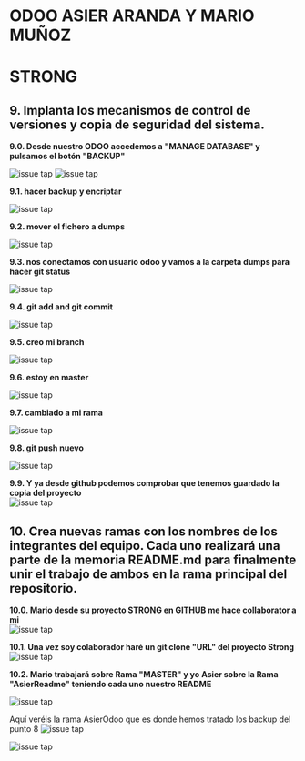 # ODOO ASIER ARANDA Y MARIO MUÑOZ

# **STRONG**


## **9. Implanta los mecanismos de control de versiones y copia de seguridad del sistema.**

**9.0. Desde nuestro ODOO accedemos a "MANAGE DATABASE" y pulsamos el botón "BACKUP"**

![issue tap](img/CREAR_REPOSITORIO/9_0_0.png)
![issue tap](img/CREAR_REPOSITORIO/9_0_1.png)

**9.1. hacer backup y encriptar**

![issue tap](img/CREAR_REPOSITORIO/9_1.png)

**9.2. mover el fichero a dumps**

![issue tap](img/CREAR_REPOSITORIO/9_2.png)

**9.3. nos conectamos con usuario odoo y vamos a la carpeta dumps para hacer git status**

![issue tap](img/CREAR_REPOSITORIO/9_3.png)

**9.4. git add and git commit**

![issue tap](img/CREAR_REPOSITORIO/9_4.png)

**9.5. creo mi branch**

![issue tap](img/CREAR_REPOSITORIO/9_5.png)


**9.6. estoy en master**  

![issue tap](img/CREAR_REPOSITORIO/9_6.png)

**9.7.  cambiado a mi rama**

![issue tap](img/CREAR_REPOSITORIO/9_7.png)

**9.8.  git push nuevo**

![issue tap](img/CREAR_REPOSITORIO/9_8.png)

**9.9.  Y ya desde github podemos comprobar que tenemos guardado la copia del proyecto**    
![issue tap](img/CREAR_REPOSITORIO/9_9.png)

## **10. Crea nuevas ramas con los nombres de los integrantes del equipo. Cada uno realizará una parte de la memoria README.md para finalmente unir el trabajo de ambos en la rama principal del repositorio.**


**10.0. Mario desde su proyecto STRONG en GITHUB me hace collaborator a mi**    
![issue tap](img/CREAR_REPOSITORIO/1_0_0.PNG)

**10.1. Una vez soy colaborador haré un git clone "URL" del proyecto Strong**    
![issue tap](img/CREAR_REPOSITORIO/1_0_1.png)

**10.2. Mario trabajará sobre Rama "MASTER" y yo Asier sobre la Rama "AsierReadme" teniendo cada uno nuestro README**

![issue tap](img/CREAR_REPOSITORIO/10_1.png)

Aquí veréis la rama AsierOdoo que es donde hemos tratado los backup del punto 8
![issue tap](img/CREAR_REPOSITORIO/10_2.png)

![issue tap](img/CREAR_REPOSITORIO/10_1.png)




